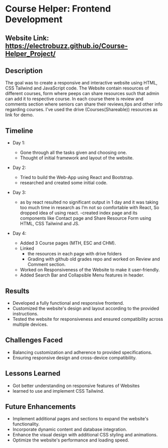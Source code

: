 # Course Helper: Frontend Development 


## Website Link: https://electrobuzz.github.io/Course-Helper_Project/

## Description
The goal was to create a responsive and interactive website using HTML, CSS Tailwind and JavaScript code. The Website contain resources of different courses, form where peeps can share resources such that admin can add it to respective course. In each course there is review and comments section where seniors can share their reviews,tips and other info regarding courses. I’ve used the drive (Courses(Shareable)) resources as link for demo.

## Timeline
- Day 1: 
  - Gone through all the tasks given and choosing one.
  - Thought of initial framework and layout of the website.

- Day 2: 
  - Tried to build the Web-App using React and Bootstrap.
  - researched and created some initial code.

- Day 3:
  - as by react resulted no significant output in 1 day and it was taking too much time in research as I’m not so comfortable with React, So dropped idea of using react.
  -created index page and its components like Contact page and Share Resource Form using HTML, CSS Tailwind and JS.

- Day 4:
  - Added 3 Course pages (MTH, ESC and CHM). 
  - Linked
    - the resources in each page with drive folders
    - Grading with github old grades repo
     and worked on Review and Comment section.
  - Worked on Responsiveness of the Website to make it user-friendly.
  - Added Search Bar and Collapsible Menu features in header. 

## Results
- Developed a fully functional and responsive frontend.
- Customized the website's design and layout according to the provided instructions.
- Tested the website for responsiveness and ensured compatibility across multiple devices.

## Challenges Faced
- Balancing customization and adherence to provided specifications.
- Ensuring responsive design and cross-device compatibility.

## Lessons Learned
- Got better understanding on responsive features of Websites
- learned to use and implement CSS Tailwind.

## Future Enhancements
- Implement additional pages and sections to expand the website's functionality.
- Incorporate dynamic content and database integration.
- Enhance the visual design with additional CSS styling and animations.
- Optimize the website's performance and loading speed.


